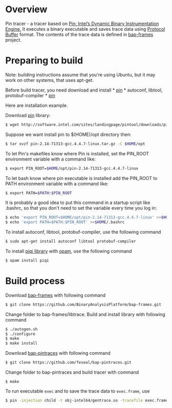 # Overview

Pin tracer - a tracer based on [Pin: Intel’s Dynamic Binary Instrumentation
Engine.](https://software.intel.com/en-us/articles/pintool) It executes a binary
executable and saves trace data using [Protocol
Buffer](https://developers.google.com/protocol-buffers/) format. The contents of
the trace data is defined in
[bap-frames](https://github.com/BinaryAnalysisPlatform/bap-frames) project.

# Preparing to build

Note: building instructions assume that you're using Ubuntu, but it
may work on other systems, that uses apt-get.

Before build tracer, you need download and install
       * [pin](https://software.intel.com/en-us/articles/pintool-downloads)
       * autoconf, libtool, protobuf-compiler
       * [pin](https://software.intel.com/en-us/articles/pintool-downloads)

Here are installation example.

Download [pin](https://software.intel.com/en-us/articles/pintool-downloads) library:

```bash
$ wget http://software.intel.com/sites/landingpage/pintool/downloads/pin-2.14-71313-gcc.4.4.7-linux.tar.gz
```

Suppose we want install pin to $(HOME)/opt directory then:

```bash
$ tar xvzf pin-2.14-71313-gcc.4.4.7-linux.tar.gz -C $HOME/opt
```

To let Pin's makefiles know where Pin is installed, set the PIN_ROOT environment
variable with a command like:

```bash
$ export PIN_ROOT=$HOME/opt/pin-2.14-71313-gcc.4.4.7-linux
```

To let bash know where pin executable is installed add the PIN_ROOT to PATH
environment variable with a command like:

```bash
$ export PATH=$PATH:$PIN_ROOT
```

It is probably a good idea to put this command in
a startup script like .bashrc, so that you don't need to set the variable
every time you log in:

```bash
$ echo 'export PIN_ROOT=$HOME/opt/pin-2.14-71313-gcc.4.4.7-linux' >>$HOME/.bashrc
$ echo 'export PATH=$PATH:$PIN_ROOT' >>$HOME/.bashrc
```

To install autoconf, libtool, protobuf-compiler, use the
following command

```bash
$ sudo apt-get install autoconf libtool protobuf-compiler
```
To install [piqi library](http://piqi.org/doc/ocaml) with
[opam](https://opam.ocaml.org/doc/Install.html), use the following command
```bash
$ opam install piqi
```
# Build process
Download [bap-frames](https://github.com/BinaryAnalysisPlatform/bap-frames) with
following command

```bash
$ git clone https://github.com/BinaryAnalysisPlatform/bap-frames.git
```
Change folder to bap-frames/libtrace. Build and install library with following command
```bash
$ ./autogen.sh 
$ ./configure 
$ make
$ make install
```

Download [bap-pintraces](https://github.com/feseal/bap-pintraces) with following command
```bash
$ git clone https://github.com/feseal/bap-pintraces.git
```

Change folder to bap-pintraces and build tracer with command
```
$ make
```
To run executable `exec` and to save the trace data to `exec.frame`, use

```bash
$ pin -injection child -t obj-intel64/gentrace.so -tracefile exec.frame -- exec
```
